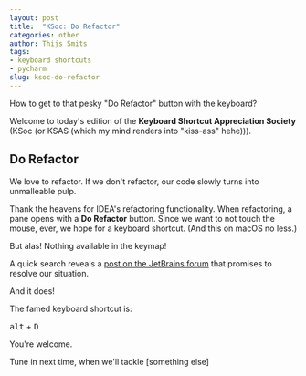 ```yaml
---
layout: post
title:  "KSoc: Do Refactor"
categories: other
author: Thijs Smits
tags:
- keyboard shortcuts
- pycharm
slug: ksoc-do-refactor
---
```

How to get to that pesky "Do Refactor" button with the keyboard?

Welcome to today's edition of the **Keyboard Shortcut Appreciation Society** (KSoc (or KSAS (which my mind renders into "kiss-ass" hehe))).

## Do Refactor

We love to refactor. If we don't refactor, our code slowly turns into unmalleable pulp.

Thank the heavens for IDEA's refactoring functionality. When refactoring, a pane opens with a **Do Refactor** button.
Since we want to not touch the mouse, ever, we hope for a keyboard shortcut. (And this on macOS no less.)

But alas! Nothing available in the keymap!

A quick search reveals a [post on the JetBrains forum](https://intellij-support.jetbrains.com/hc/en-us/community/posts/206950395-MacOS-X-how-to-access-the-Do-Refactor-button-with-the-keyboard-?input_string=Shortcut%20for%20%22Do%20Refactor%22%20button%3F) 
that promises to resolve our situation.

And it does!

The famed keyboard shortcut is:
 
<kbd>alt</kbd> + <kbd>D</kbd>

You're welcome.

Tune in next time, when we'll tackle [something else]
